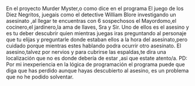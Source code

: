 En el proyecto Murder Myster,o como dice en el programa El juego de los Diez Negritos, juegais como el detective William Blore investigando un asesinato ,al llegar te encuentras con 6 sospechosos el Mayordomo,el cocinero,el jardinero,la ama de llaves, Sra y Sir.
Uno de ellos es el asesino y es tu deber descubrir quien mientras juegas iras preguntando al personaje que tu elijas y preguntarle donde estaban ellos a la hora del asesinato,pero cuidado porque mientras estes hablando podra ocurrir otro asesinato.
El asesino,talvez por nervios y para cubrirse las espaldas,te dira una localización que no es donde debería de estar ,asi que estate atento/a.
PD: Por mi inexperiencia en la lógica de programación el programa puede que diga que has perdido aunque hayas descubierto al asesino, es un problema que no he podido solventar.
